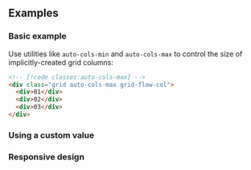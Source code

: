 <ApiTable
  rows=
/>

## Examples

### Basic example

Use utilities like `auto-cols-min` and `auto-cols-max` to control the size of implicitly-created grid columns:

```html
<!-- [!code classes:auto-cols-max] -->
<div class="grid auto-cols-max grid-flow-col">
  <div>01</div>
  <div>02</div>
  <div>03</div>
</div>
```

### Using a custom value

### Responsive design